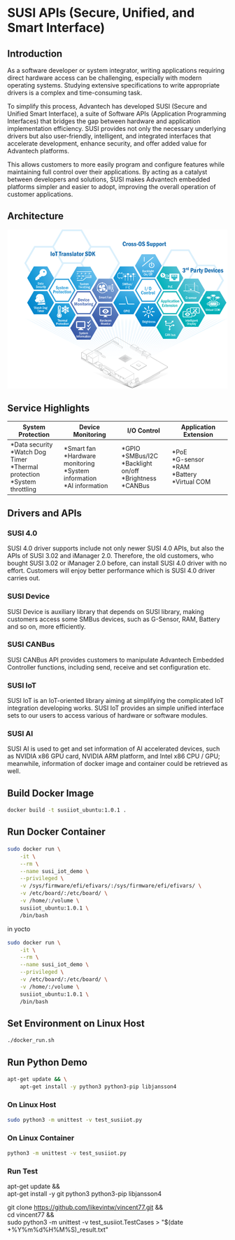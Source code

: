 # SUSI APIs (Secure, Unified, and Smart Interface)
## Introduction
As a software developer or system integrator, writing applications requiring direct hardware access can be challenging, especially with modern operating systems. Studying extensive specifications to write appropriate drivers is a complex and time-consuming task.

To simplify this process, Advantech has developed SUSI (Secure and Unified Smart Interface), a suite of Software APIs (Application Programming Interfaces) that bridges the gap between hardware and application implementation efficiency. SUSI provides not only the necessary underlying drivers but also user-friendly, intelligent, and integrated interfaces that accelerate development, enhance security, and offer added value for Advantech platforms.

This allows customers to more easily program and configure features while maintaining full control over their applications. By acting as a catalyst between developers and solutions, SUSI makes Advantech embedded platforms simpler and easier to adopt, improving the overall operation of customer applications.

## Architecture

![image](photo.png)

## Service Highlights

| System Protection | Device Monitoring | I/O Control | Application Extension |
| ----------------- | ----------------- | ----------- | ----------- |
| *Data security <br>*Watch Dog Timer <br>*Thermal protection<br> *System throttling              | *Smart fan <br>*Hardware monitoring <br>*System information <br>*AI information             | *GPIO <br>*SMBus/I2C <br>*Backlight on/off <br>*Brightness <br>*CANBus | *PoE <br>*G-sensor <br>*RAM <br> *Battery <br>*Virtual COM |

## Drivers and APIs

### SUSI 4.0
SUSI 4.0 driver supports include not only newer SUSI 4.0 APIs, but also the APIs of SUSI 3.02 and iManager 2.0. Therefore, the old customers, who bought SUSI 3.02 or iManager 2.0 before, can install SUSI 4.0 driver with no effort. Customers will enjoy better performance which is SUSI 4.0 driver carries out.

### SUSI Device
SUSI Device is auxiliary library that depends on SUSI library, making customers access some SMBus devices, such as G-Sensor, RAM, Battery and so on, more efficiently.

### SUSI CANBus
SUSI CANBus API provides customers to manipulate Advantech Embedded Controller functions, including send, receive and set configuration etc.

### SUSI IoT
SUSI IoT is an IoT-oriented library aiming at simplifying the complicated IoT integration developing works. SUSI IoT provides an simple unified interface sets to our users to access various of hardware or software modules.

### SUSI AI
SUSI AI is used to get and set information of AI accelerated devices, such as NVIDIA x86 GPU card, NVIDIA ARM platform, and Intel x86 CPU / GPU; meanwhile, information of docker image and container could be retrieved as well.


## Build Docker Image
```sh
docker build -t susiiot_ubuntu:1.0.1 .
```
## Run Docker Container
```sh
sudo docker run \
    -it \
    --rm \
    --name susi_iot_demo \
    --privileged \
    -v /sys/firmware/efi/efivars/:/sys/firmware/efi/efivars/ \
    -v /etc/board/:/etc/board/ \
    -v /home/:/volume \
    susiiot_ubuntu:1.0.1 \
    /bin/bash
```
in yocto
```sh
sudo docker run \
    -it \
    --rm \
    --name susi_iot_demo \
    --privileged \
    -v /etc/board/:/etc/board/ \
    -v /home/:/volume \
    susiiot_ubuntu:1.0.1 \
    /bin/bash
```
## Set Environment on Linux Host
```sh
./docker_run.sh
```
## Run Python Demo
```sh
apt-get update && \
    apt-get install -y python3 python3-pip libjansson4
```
### On Linux Host
```sh
sudo python3 -m unittest -v test_susiiot.py
```
### On Linux Container
```sh
python3 -m unittest -v test_susiiot.py
```

### Run Test
apt-get update && \
    apt-get install -y git python3 python3-pip libjansson4 

git clone https://github.com/likevintw/vincent77.git && \
    cd vincent77 && \
    sudo python3 -m unittest -v test_susiiot.TestCases > "$(date +\%Y\%m\%d\%H\%M\%S)_result.txt"